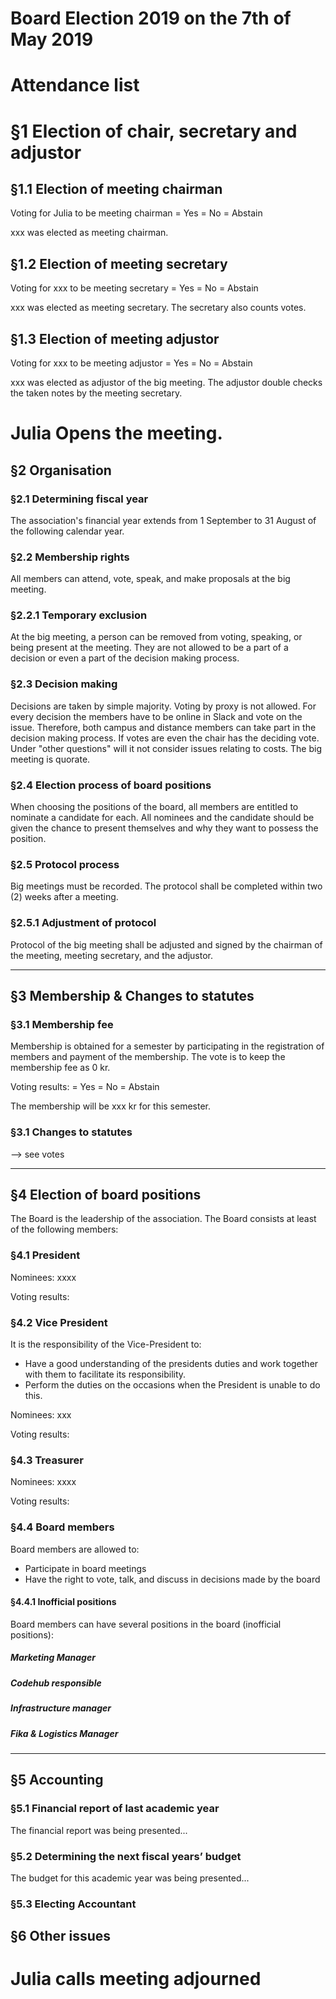 # Board Election 2019 on the 7th of May 2019

# Attendance list 


# §1 Election of chair, secretary and adjustor

## §1.1 Election of meeting chairman

Voting for Julia to be meeting chairman
 = Yes
  = No
 = Abstain

xxx was elected as meeting chairman. 

## §1.2 Election of meeting secretary

Voting for xxx to be meeting secretary
 = Yes
 = No
 = Abstain

xxx was elected as meeting secretary. The secretary also counts votes.

## §1.3 Election of meeting adjustor

Voting for xxx to be meeting adjustor
 = Yes
 = No
 = Abstain

xxx was elected as adjustor of the big meeting. The adjustor double checks the taken notes by the meeting secretary.

# Julia Opens the meeting.

## §2 Organisation

### §2.1 Determining fiscal year

The association's financial year extends from 1 September to 31 August of the following calendar year.

### §2.2 Membership rights

All members can attend, vote, speak, and make proposals at the big meeting. 

### §2.2.1 Temporary exclusion

At the big meeting, a person can be removed from voting, speaking, or being present at the meeting. They are not allowed to be a part of a decision or even a part of the decision making process.

### §2.3 Decision making

Decisions are taken by simple majority. Voting by proxy is not allowed. For every decision the members have to be online in Slack and vote on the issue. Therefore, both campus and distance members can take part in the decision making process. If votes are even the chair has the deciding vote. Under "other questions" will it not consider issues relating to costs. The big meeting is quorate.

### §2.4 Election process of board positions

When choosing the positions of the board, all members are entitled to nominate a candidate for each. All nominees and the candidate should be given the chance to present themselves and why they want to possess the position.

### §2.5 Protocol process

Big meetings must be recorded. The protocol shall be completed within two (2) weeks after a meeting.

### §2.5.1 Adjustment of protocol

Protocol of the big meeting shall be adjusted and signed by the chairman of the meeting, meeting secretary, and the adjustor.

-------------------------------------------------------

## §3 Membership & Changes to statutes

### §3.1 Membership fee

Membership is obtained for a semester by participating in the registration of members and payment of the membership.
The vote is to keep the membership fee as 0 kr.

Voting results:
 = Yes
  = No 
  = Abstain

The membership will be xxx kr for this semester.

### §3.1 Changes to statutes
--> see votes




-------------------------------------------------------------------------------------------

## §4 Election of board positions
The Board is the leadership of the association. The Board consists at least of the following members:

### §4.1 President

Nominees:
xxxx

Voting results:


### §4.2 Vice President

It is the responsibility of the Vice-President to:
* Have a good understanding of the presidents duties and work together with them to facilitate its responsibility.
* Perform the duties on the occasions when the President is unable to do this.

Nominees:
xxx

Voting results:


### §4.3 Treasurer

Nominees:
xxxx

Voting results:


### §4.4 Board members

Board members are allowed to:
*    Participate in board meetings
*    Have the right to vote, talk, and discuss in decisions made by the board

#### §4.4.1 Inofficial positions
Board members can have several positions in the board (inofficial positions):

##### Marketing Manager

##### Codehub responsible

##### Infrastructure manager

##### Fika & Logistics Manager

------------------------------------------------------

## §5 Accounting
### §5.1 Financial report of last academic year
The financial report was being presented...
### §5.2 Determining the next fiscal years’ budget
The budget for this academic year was being presented...
### §5.3 Electing Accountant

## §6 Other issues


# Julia calls meeting adjourned
